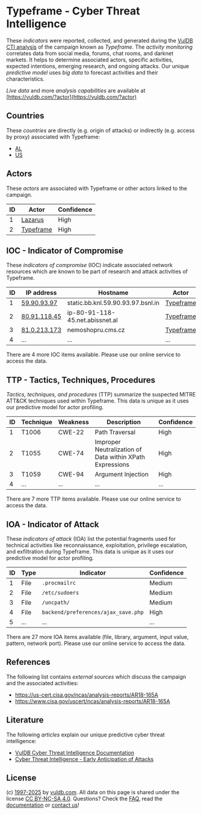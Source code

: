 # Typeframe - Cyber Threat Intelligence

These _indicators_ were reported, collected, and generated during the [VulDB CTI analysis](https://vuldb.com/?kb.cti) of the campaign known as _Typeframe_. The _activity monitoring_ correlates data from social media, forums, chat rooms, and darknet markets. It helps to determine associated actors, specific activities, expected intentions, emerging research, and ongoing attacks. Our unique _predictive model_ uses _big data_ to forecast activities and their characteristics.

_Live data_ and more _analysis capabilities_ are available at [https://vuldb.com/?actor](https://vuldb.com/?actor)

## Countries

These _countries_ are directly (e.g. origin of attacks) or indirectly (e.g. access by proxy) associated with Typeframe:

* [AL](https://vuldb.com/?country.al)
* [US](https://vuldb.com/?country.us)

## Actors

These _actors_ are associated with Typeframe or other actors linked to the campaign.

ID | Actor | Confidence
-- | ----- | ----------
1 | [Lazarus](https://vuldb.com/?actor.lazarus) | High
2 | [Typeframe](https://vuldb.com/?actor.typeframe) | High

## IOC - Indicator of Compromise

These _indicators of compromise_ (IOC) indicate associated network resources which are known to be part of research and attack activities of Typeframe.

ID | IP address | Hostname | Actor | Confidence
-- | ---------- | -------- | ----- | ----------
1 | [59.90.93.97](https://vuldb.com/?ip.59.90.93.97) | static.bb.knl.59.90.93.97.bsnl.in | [Typeframe](https://vuldb.com/?actor.typeframe) | High
2 | [80.91.118.45](https://vuldb.com/?ip.80.91.118.45) | ip-80-91-118-45.net.abissnet.al | [Typeframe](https://vuldb.com/?actor.typeframe) | High
3 | [81.0.213.173](https://vuldb.com/?ip.81.0.213.173) | nemoshopru.cms.cz | [Typeframe](https://vuldb.com/?actor.typeframe) | High
4 | ... | ... | ... | ...

There are 4 more IOC items available. Please use our online service to access the data.

## TTP - Tactics, Techniques, Procedures

_Tactics, techniques, and procedures_ (TTP) summarize the suspected MITRE ATT&CK techniques used within Typeframe. This data is unique as it uses our predictive model for actor profiling.

ID | Technique | Weakness | Description | Confidence
-- | --------- | -------- | ----------- | ----------
1 | T1006 | CWE-22 | Path Traversal | High
2 | T1055 | CWE-74 | Improper Neutralization of Data within XPath Expressions | High
3 | T1059 | CWE-94 | Argument Injection | High
4 | ... | ... | ... | ...

There are 7 more TTP items available. Please use our online service to access the data.

## IOA - Indicator of Attack

These _indicators of attack_ (IOA) list the potential fragments used for technical activities like reconnaissance, exploitation, privilege escalation, and exfiltration during Typeframe. This data is unique as it uses our predictive model for actor profiling.

ID | Type | Indicator | Confidence
-- | ---- | --------- | ----------
1 | File | `.procmailrc` | Medium
2 | File | `/etc/sudoers` | Medium
3 | File | `/uncpath/` | Medium
4 | File | `backend/preferences/ajax_save.php` | High
5 | ... | ... | ...

There are 27 more IOA items available (file, library, argument, input value, pattern, network port). Please use our online service to access the data.

## References

The following list contains _external sources_ which discuss the campaign and the associated activities:

* https://us-cert.cisa.gov/ncas/analysis-reports/AR18-165A
* https://www.cisa.gov/uscert/ncas/analysis-reports/AR18-165A

## Literature

The following _articles_ explain our unique predictive cyber threat intelligence:

* [VulDB Cyber Threat Intelligence Documentation](https://vuldb.com/?kb.cti)
* [Cyber Threat Intelligence - Early Anticipation of Attacks](https://www.scip.ch/en/?labs.20201022)

## License

(c) [1997-2025](https://vuldb.com/?kb.changelog) by [vuldb.com](https://vuldb.com/?kb.about). All data on this page is shared under the license [CC BY-NC-SA 4.0](https://creativecommons.org/licenses/by-nc-sa/4.0/). Questions? Check the [FAQ](https://vuldb.com/?kb.faq), read the [documentation](https://vuldb.com/?kb) or [contact us](https://vuldb.com/?contact)!
